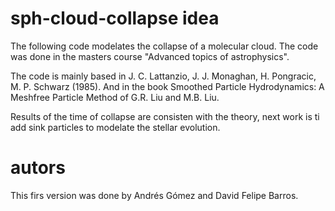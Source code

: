 # sph-cloud-collapse idea
The following code modelates the collapse of a molecular cloud. The code was done in the masters course "Advanced topics of astrophysics". 

The code is mainly based in J. C. Lattanzio, J. J. Monaghan, H. Pongracic, M. P. Schwarz (1985). And in the book Smoothed Particle 
Hydrodynamics: A Meshfree Particle Method of G.R. Liu and M.B. Liu. 

Results of the time of collapse are consisten with the theory, next work is ti add sink particles to modelate the stellar evolution.

# autors

This firs version was done by Andrés Gómez and David Felipe Barros. 

